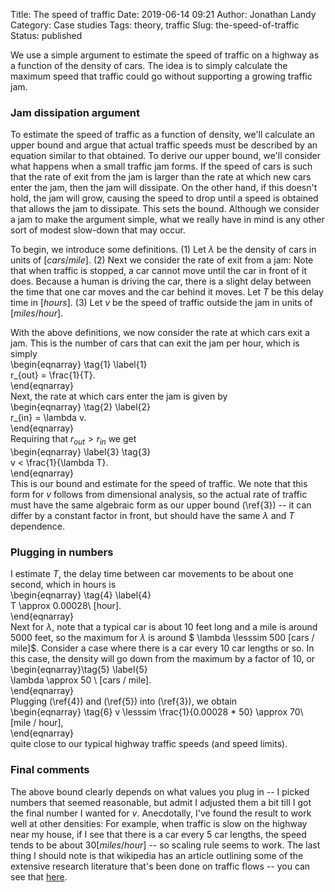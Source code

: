 Title: The speed of traffic
Date: 2019-06-14 09:21
Author: Jonathan Landy
Category: Case studies
Tags: theory, traffic
Slug: the-speed-of-traffic
Status: published

We use a simple argument to estimate the speed of traffic on a highway as a function of the density of cars. The idea is to simply calculate the maximum speed that traffic could go without supporting a growing traffic jam.

  
  


### Jam dissipation argument

To estimate the speed of traffic as a function of density, we'll calculate an upper bound and argue that actual traffic speeds must be described by an equation similar to that obtained. To derive our upper bound, we'll consider what happens when a small traffic jam forms. If the speed of cars is such that the rate of exit from the jam is larger than the rate at which new cars enter the jam, then the jam will dissipate. On the other hand, if this doesn't hold, the jam will grow, causing the speed to drop until a speed is obtained that allows the jam to dissipate. This sets the bound. Although we consider a jam to make the argument simple, what we really have in mind is any other sort of modest slow-down that may occur.

To begin, we introduce some definitions. (1) Let $\lambda$ be the density of cars in units of $[cars / mile]$. (2) Next we consider the rate of exit from a jam: Note that when traffic is stopped, a car cannot move until the car in front of it does. Because a human is driving the car, there is a slight delay between the time that one car moves and the car behind it moves. Let $T$ be this delay time in $[hours]$. (3) Let $v$ be the speed of traffic outside the jam in units of $[miles / hour]$.

With the above definitions, we now consider the rate at which cars exit a jam. This is the number of cars that can exit the jam per hour, which is simply  
\begin{eqnarray} \tag{1} \label{1}  
r_{out} = \frac{1}{T}.  
\end{eqnarray}  
Next, the rate at which cars enter the jam is given by  
\begin{eqnarray} \tag{2} \label{2}  
r_{in} = \lambda v.  
\end{eqnarray}  
Requiring that $r_{out} > r_{in}$ we get  
\begin{eqnarray} \label{3} \tag{3}  
v < \frac{1}{\lambda T}.  
\end{eqnarray}  
This is our bound and estimate for the speed of traffic. We note that this form for $v$ follows from dimensional analysis, so the actual rate of traffic must have the same algebraic form as our upper bound (\ref{3}) -- it can differ by a constant factor in front, but should have the same $\lambda$ and $T$ dependence.

### Plugging in numbers

I estimate $T$, the delay time between car movements to be about one second, which in hours is  
\begin{eqnarray} \tag{4} \label{4}  
T \approx 0.00028\ [hour].  
\end{eqnarray}  
Next for $\lambda$, note that a typical car is about 10 feet long and a mile is around 5000 feet, so the maximum for $\lambda$ is around $ \lambda \lesssim 500 [cars / mile]$. Consider a case where there is a car every 10 car lengths or so. In this case, the density will go down from the maximum by a factor of 10, or  
\begin{eqnarray}\tag{5} \label{5}  
\lambda \approx 50 \ [cars / mile].  
\end{eqnarray}  
Plugging (\ref{4}) and (\ref{5}) into (\ref{3}), we obtain  
\begin{eqnarray}  \tag{6}
v \lesssim \frac{1}{0.00028 * 50} \approx 70\ [mile / hour],  
\end{eqnarray}  
quite close to our typical highway traffic speeds (and speed limits).

### Final comments

The above bound clearly depends on what values you plug in -- I picked numbers that seemed reasonable, but admit I adjusted them a bit till I got the final number I wanted for $v$. Anecdotally, I've found the result to work well at other densities: For example, when traffic is slow on the highway near my house, if I see that there is a car every 5 car lengths, the speed tends to be about $30 [miles / hour]$ -- so scaling rule seems to work. The last thing I should note is that wikipedia has an article outlining some of the extensive research literature that's been done on traffic flows -- you can see that [here](https://en.wikipedia.org/wiki/Traffic_flow).
